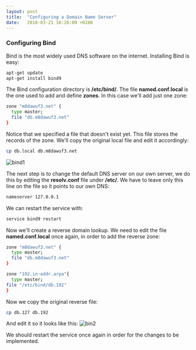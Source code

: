 ```yaml
---
layout: post
title:  "Configuring a Domain Name Server"
date:   2018-03-21 16:26:00 +0200
---
```


### [](#header-3) Configuring Bind

Bind is the most widely used DNS software on the internet.
Installing Bind is easy:
```bash
apt-get update
apt-get install bind9
```

The Bind configuration directory is **/etc/bind/**.
The file **named.conf.local** is the one used to add and define **zones**.
In this case we'll add just one zone:

```bash
zone "m8dawuf3.net" {
  type master;
  file "db.m8dawuf3.net"
}
```

Notice that we specified a file that doesn't exist yet. This file stores the records of the zone. We'll copy the original local file and edit it accordingly:

```bash
cp db.local db.m8dawuf3.net
```
![bind1](https://i.imgur.com/GAKj1WD.png)

The next step is to change the default DNS server on our own server, we do this by editing the **resolv.conf** file under **/etc/**.
We have to leave only this line on the file so it points to our own DNS:
```bash
nameserver 127.0.0.1
```

We can restart the service with:
```bash
service bind9 restart
```

Now we'll create a reverse domain lookup.
We need to edit the file **named.conf.local** once again, in order to add the reverse zone:

```bash
zone "m8dawuf3.net" {
  type master;
  file "db.m8dawuf3.net"
}

zone "192.in-addr.arpa"{
  type master;
file "/etc/bind/db.192"
}
```

Now we copy the original reverse file:
```bash
cp db.127 db.192
```

And edit it so it looks like this:
![bin2](https://i.imgur.com/mAFGqxw.png)

We should restart the service once again in order for the changes to be implemented.
